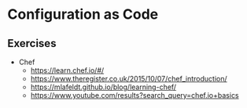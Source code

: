 # Configuration as Code

## Exercises
- Chef
  - https://learn.chef.io/#/
  - https://www.theregister.co.uk/2015/10/07/chef_introduction/
  - https://mlafeldt.github.io/blog/learning-chef/
  - https://www.youtube.com/results?search_query=chef.io+basics
